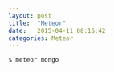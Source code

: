 ```yaml
---
layout: post
title:  "Meteor"
date:   2015-04-11 08:16:42
categories: Meteor
---
```


```bash
$ meteor mongo
```